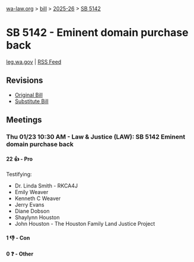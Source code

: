 [wa-law.org](/) > [bill](/bill/) > [2025-26](/bill/2025-26/) > [SB 5142](/bill/2025-26/sb/5142/)

# SB 5142 - Eminent domain purchase back
[leg.wa.gov](https://app.leg.wa.gov/billsummary?BillNumber=5142&Year=2025&Initiative=false) | [RSS Feed](./rss.xml)

## Revisions
* [Original Bill](1/)
* [Substitute Bill](S/)

## Meetings
### Thu 01/23 10:30 AM - Law & Justice (LAW): SB 5142 Eminent domain purchase back
#### 22 👍 - Pro
Testifying:
* Dr. Linda Smith - RKCA4J
* Emily Weaver
* Kenneth C Weaver
* Jerry Evans
* Diane Dobson
* Shaylynn Houston
* John Houston - The Houston Family Land Justice Project

#### 1 👎 - Con

#### 0 ❓ - Other
